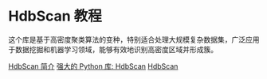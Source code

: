 # HdbScan 教程

<show-structure depth="2"/>

这个库是基于高密度聚类算法的变种，特别适合处理大规模复杂数据集，广泛应用于数据挖掘和机器学习领域，能够有效地识别高密度区域并形成簇。

<seealso>
<category ref="ref_docs">
    <a href="https://mp.weixin.qq.com/s/vUUhw-uPK8FET7U3fQYvBQ">HdbScan 简介</a>
    <a href="https://mp.weixin.qq.com/s/8z8UZNVy16fUvvC6FYr7ZA">强大的 Python 库: HdbScan</a>
</category>
<category ref="ref_github">
    <a href="https://github.com/scikit-learn-contrib/hdbscan">HdbScan</a>
</category>
<category ref="ref_issues">
</category>
<category ref="ref_hf"></category>
<category ref="ref_ms"></category>
</seealso>

